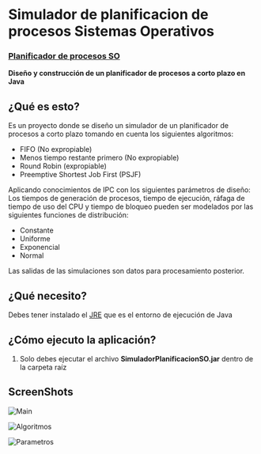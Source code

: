 # Simulador de planificacion de procesos Sistemas Operativos

### [Planificador de procesos SO](http://spantons.github.io/Simulador-de-Planificacion-Sistemas-Operativos)

**Diseño y construcción de un planificador de procesos a corto plazo en Java**

## ¿Qué es esto?
Es un proyecto donde se diseño un simulador de un planificador de procesos a corto plazo tomando en cuenta los siguientes algoritmos:
  * FIFO (No expropiable)
  * Menos tiempo restante primero (No expropiable)
  * Round Robin (expropiable)
  * Preemptive Shortest Job First (PSJF)

Aplicando conocimientos de IPC con los siguientes parámetros de diseño:
  Los tiempos de generación de procesos, tiempo  de ejecución,  ráfaga de tiempo de uso del CPU y tiempo de bloqueo pueden ser modelados por las siguientes funciones de distribución:
  * Constante
  * Uniforme
  * Exponencial
  * Normal
  
  Las salidas de las simulaciones son datos para procesamiento posterior.

## ¿Qué necesito?
Debes tener instalado el [JRE](http://www.java.com/es/download/) que es el entorno de ejecución de Java

## ¿Cómo ejecuto la aplicación?
 1. Solo debes ejecutar el archivo **SimuladorPlanificacionSO.jar** dentro de la carpeta raíz 

## ScreenShots
![Main](https://dl.dropbox.com/s/4mbpkeg67ucndy1/Captura%20de%20pantalla%202013-10-24%20a%20la%28s%29%2000.17.37.png)

![Algoritmos](https://dl.dropbox.com/s/3558ps3w45t1bbv/Captura%20de%20pantalla%202013-10-24%20a%20la%28s%29%2000.18.16.png)

![Parametros](https://dl.dropbox.com/s/myvtf0893awnn1q/Captura%20de%20pantalla%202013-10-24%20a%20la%28s%29%2000.18.25.png)
